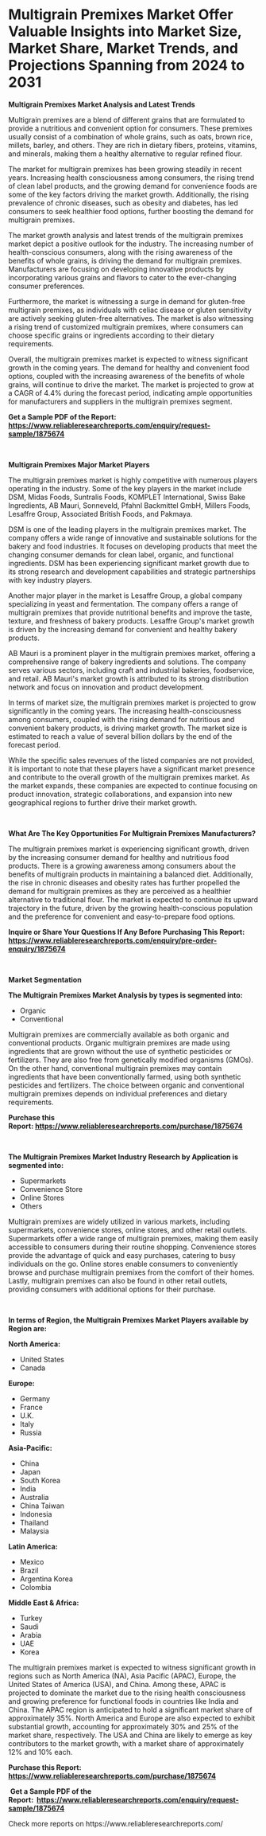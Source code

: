<p><h1>Multigrain Premixes Market Offer Valuable Insights into Market Size, Market Share, Market Trends, and Projections Spanning from 2024 to 2031</h1></p><p><strong>Multigrain Premixes Market Analysis and Latest Trends</strong></p>
<p><p>Multigrain premixes are a blend of different grains that are formulated to provide a nutritious and convenient option for consumers. These premixes usually consist of a combination of whole grains, such as oats, brown rice, millets, barley, and others. They are rich in dietary fibers, proteins, vitamins, and minerals, making them a healthy alternative to regular refined flour.</p><p>The market for multigrain premixes has been growing steadily in recent years. Increasing health consciousness among consumers, the rising trend of clean label products, and the growing demand for convenience foods are some of the key factors driving the market growth. Additionally, the rising prevalence of chronic diseases, such as obesity and diabetes, has led consumers to seek healthier food options, further boosting the demand for multigrain premixes.</p><p>The market growth analysis and latest trends of the multigrain premixes market depict a positive outlook for the industry. The increasing number of health-conscious consumers, along with the rising awareness of the benefits of whole grains, is driving the demand for multigrain premixes. Manufacturers are focusing on developing innovative products by incorporating various grains and flavors to cater to the ever-changing consumer preferences.</p><p>Furthermore, the market is witnessing a surge in demand for gluten-free multigrain premixes, as individuals with celiac disease or gluten sensitivity are actively seeking gluten-free alternatives. The market is also witnessing a rising trend of customized multigrain premixes, where consumers can choose specific grains or ingredients according to their dietary requirements.</p><p>Overall, the multigrain premixes market is expected to witness significant growth in the coming years. The demand for healthy and convenient food options, coupled with the increasing awareness of the benefits of whole grains, will continue to drive the market. The market is projected to grow at a CAGR of 4.4% during the forecast period, indicating ample opportunities for manufacturers and suppliers in the multigrain premixes segment.</p></p>
<p><strong>Get a Sample PDF of the Report:&nbsp; <a href="https://www.reliableresearchreports.com/enquiry/request-sample/1875674">https://www.reliableresearchreports.com/enquiry/request-sample/1875674</a></strong></p>
<p>&nbsp;</p>
<p><strong>Multigrain Premixes Major Market Players</strong></p>
<p><p>The multigrain premixes market is highly competitive with numerous players operating in the industry. Some of the key players in the market include DSM, Midas Foods, Suntralis Foods, KOMPLET International, Swiss Bake Ingredients, AB Mauri, Sonneveld, Pfahnl Backmittel GmbH, Millers Foods, Lesaffre Group, Associated British Foods, and Pakmaya.</p><p>DSM is one of the leading players in the multigrain premixes market. The company offers a wide range of innovative and sustainable solutions for the bakery and food industries. It focuses on developing products that meet the changing consumer demands for clean label, organic, and functional ingredients. DSM has been experiencing significant market growth due to its strong research and development capabilities and strategic partnerships with key industry players.</p><p>Another major player in the market is Lesaffre Group, a global company specializing in yeast and fermentation. The company offers a range of multigrain premixes that provide nutritional benefits and improve the taste, texture, and freshness of bakery products. Lesaffre Group's market growth is driven by the increasing demand for convenient and healthy bakery products.</p><p>AB Mauri is a prominent player in the multigrain premixes market, offering a comprehensive range of bakery ingredients and solutions. The company serves various sectors, including craft and industrial bakeries, foodservice, and retail. AB Mauri's market growth is attributed to its strong distribution network and focus on innovation and product development.</p><p>In terms of market size, the multigrain premixes market is projected to grow significantly in the coming years. The increasing health-consciousness among consumers, coupled with the rising demand for nutritious and convenient bakery products, is driving market growth. The market size is estimated to reach a value of several billion dollars by the end of the forecast period.</p><p>While the specific sales revenues of the listed companies are not provided, it is important to note that these players have a significant market presence and contribute to the overall growth of the multigrain premixes market. As the market expands, these companies are expected to continue focusing on product innovation, strategic collaborations, and expansion into new geographical regions to further drive their market growth.</p></p>
<p>&nbsp;</p>
<p><strong>What Are The Key Opportunities For Multigrain Premixes Manufacturers?</strong></p>
<p><p>The multigrain premixes market is experiencing significant growth, driven by the increasing consumer demand for healthy and nutritious food products. There is a growing awareness among consumers about the benefits of multigrain products in maintaining a balanced diet. Additionally, the rise in chronic diseases and obesity rates has further propelled the demand for multigrain premixes as they are perceived as a healthier alternative to traditional flour. The market is expected to continue its upward trajectory in the future, driven by the growing health-conscious population and the preference for convenient and easy-to-prepare food options.</p></p>
<p><strong>Inquire or Share Your Questions If Any Before Purchasing This Report: <a href="https://www.reliableresearchreports.com/enquiry/pre-order-enquiry/1875674">https://www.reliableresearchreports.com/enquiry/pre-order-enquiry/1875674</a></strong></p>
<p>&nbsp;</p>
<p><strong>Market Segmentation</strong></p>
<p><strong>The Multigrain Premixes Market Analysis by types is segmented into:</strong></p>
<p><ul><li>Organic</li><li>Conventional</li></ul></p>
<p><p>Multigrain premixes are commercially available as both organic and conventional products. Organic multigrain premixes are made using ingredients that are grown without the use of synthetic pesticides or fertilizers. They are also free from genetically modified organisms (GMOs). On the other hand, conventional multigrain premixes may contain ingredients that have been conventionally farmed, using both synthetic pesticides and fertilizers. The choice between organic and conventional multigrain premixes depends on individual preferences and dietary requirements.</p></p>
<p><strong>Purchase this Report:&nbsp;<a href="https://www.reliableresearchreports.com/purchase/1875674">https://www.reliableresearchreports.com/purchase/1875674</a></strong></p>
<p>&nbsp;</p>
<p><strong>The Multigrain Premixes Market Industry Research by Application is segmented into:</strong></p>
<p><ul><li>Supermarkets</li><li>Convenience Store</li><li>Online Stores</li><li>Others</li></ul></p>
<p><p>Multigrain premixes are widely utilized in various markets, including supermarkets, convenience stores, online stores, and other retail outlets. Supermarkets offer a wide range of multigrain premixes, making them easily accessible to consumers during their routine shopping. Convenience stores provide the advantage of quick and easy purchases, catering to busy individuals on the go. Online stores enable consumers to conveniently browse and purchase multigrain premixes from the comfort of their homes. Lastly, multigrain premixes can also be found in other retail outlets, providing consumers with additional options for their purchase.</p></p>
<p>&nbsp;</p>
<p><strong>In terms of Region, the Multigrain Premixes Market Players available by Region are:</strong></p>
<p>
    <p> <strong> North America: </strong>
        <ul>
            <li>United States</li>
            <li>Canada</li>
        </ul>
        </p> 
    <p> <strong> Europe: </strong>
        <ul>
            <li>Germany</li>
            <li>France</li>
            <li>U.K.</li>
            <li>Italy</li>
            <li>Russia</li>
        </ul>
        </p> 
    <p> <strong> Asia-Pacific: </strong>
        <ul>
            <li>China</li>
            <li>Japan</li>
            <li>South Korea</li>
            <li>India</li>
            <li>Australia</li>
            <li>China Taiwan</li>
            <li>Indonesia</li>
            <li>Thailand</li>
            <li>Malaysia</li>
        </ul>
        </p> 
    <p> <strong> Latin America: </strong>
        <ul>
            <li>Mexico</li>
            <li>Brazil</li>
            <li>Argentina Korea</li>
            <li>Colombia</li>
        </ul>
        </p> 
    <p> <strong> Middle East & Africa: </strong>
        <ul>
            <li>Turkey</li>
            <li>Saudi</li>
            <li>Arabia</li>
            <li>UAE</li>
            <li>Korea</li>
        </ul>
    </p>
    </p>
<p><p>The multigrain premixes market is expected to witness significant growth in regions such as North America (NA), Asia Pacific (APAC), Europe, the United States of America (USA), and China. Among these, APAC is projected to dominate the market due to the rising health consciousness and growing preference for functional foods in countries like India and China. The APAC region is anticipated to hold a significant market share of approximately 35%. North America and Europe are also expected to exhibit substantial growth, accounting for approximately 30% and 25% of the market share, respectively. The USA and China are likely to emerge as key contributors to the market growth, with a market share of approximately 12% and 10% each.</p></p>
<p><strong>Purchase this Report: <a href="https://www.reliableresearchreports.com/purchase/1875674">https://www.reliableresearchreports.com/purchase/1875674</a></strong></p>
<p>&nbsp;<strong>Get a Sample PDF of the Report:&nbsp;&nbsp;<a href="https://www.reliableresearchreports.com/enquiry/request-sample/1875674">https://www.reliableresearchreports.com/enquiry/request-sample/1875674</a></strong></p>
<p><strong></strong></p>
<p>Check more reports on https://www.reliableresearchreports.com/</p>